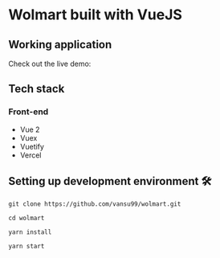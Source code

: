 # Wolmart built with VueJS

## Working application

Check out the live demo:

## Tech stack

### Front-end

- Vue 2
- Vuex
- Vuetify
- Vercel

## Setting up development environment 🛠

```
git clone https://github.com/vansu99/wolmart.git
```

```
cd wolmart
```

```
yarn install
```

```
yarn start
```
